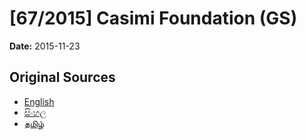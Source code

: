 # [67/2015] Casimi Foundation (GS)

**Date:** 2015-11-23

## Original Sources

- [English](https://documents.gov.lk/view/bills/2015/11/67-2015_E.pdf)
- [සිංහල](https://documents.gov.lk/view/bills/2015/11/67-2015_S.pdf)
- [தமிழ்](https://documents.gov.lk/view/bills/2015/11/67-2015_T.pdf)
